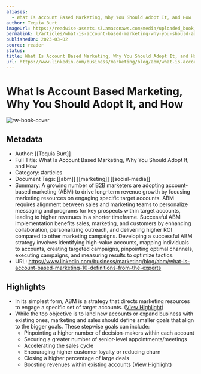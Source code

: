 ```yaml
---
aliases:
  - What Is Account Based Marketing, Why You Should Adopt It, and How
author: Tequia Burt
imageUrl: https://readwise-assets.s3.amazonaws.com/media/uploaded_book_covers/profile_276497/1677695234315
permalink: l/articles/what-is-account-based-marketing-why-you-should-adopt-it-and-how
publishedOn: 2023-03-02
source: reader
status: 
title: What Is Account Based Marketing, Why You Should Adopt It, and How
url: https://www.linkedin.com/business/marketing/blog/abm/what-is-account-based-marketing-10-definitions-from-the-experts
---
```

# What Is Account Based Marketing, Why You Should Adopt It, and How

![rw-book-cover](https://readwise-assets.s3.amazonaws.com/media/uploaded_book_covers/profile_276497/1677695234315)

## Metadata

- Author: [[Tequia Burt]]
- Full Title: What Is Account Based Marketing, Why You Should Adopt It, and How
- Category: #articles
- Document Tags: [[abm]] [[marketing]] [[social-media]]
- Summary: A growing number of B2B marketers are adopting account-based marketing (ABM) to drive long-term revenue growth by focusing marketing resources on engaging specific target accounts. ABM requires alignment between sales and marketing teams to personalize messaging and programs for key prospects within target accounts, leading to higher revenues in a shorter timeframe. Successful ABM implementation benefits sales, marketing, and customers by enhancing collaboration, personalizing outreach, and delivering higher ROI compared to other marketing campaigns. Developing a successful ABM strategy involves identifying high-value accounts, mapping individuals to accounts, creating targeted campaigns, pinpointing optimal channels, executing campaigns, and measuring results to optimize tactics.
- URL: https://www.linkedin.com/business/marketing/blog/abm/what-is-account-based-marketing-10-definitions-from-the-experts

## Highlights

- In its simplest form, ABM is a strategy that directs marketing resources to engage a specific set of target accounts. ([View Highlight](https://read.readwise.io/read/01hqb92hb676ftxvjsmvp41p71))
- While the top objective is to land new accounts or expand business with existing ones, marketing and sales should define smaller goals that align to the bigger goals. These stepwise goals can include:
  - Pinpointing a higher number of decision-makers within each account
  - Securing a greater number of senior-level appointments/meetings
  - Accelerating the sales cycle
  - Encouraging higher customer loyalty or reducing churn
  - Closing a higher percentage of large deals
  - Boosting revenues within existing accounts ([View Highlight](https://read.readwise.io/read/01hqb97jvpmsq068ypgnp6j5bf))
